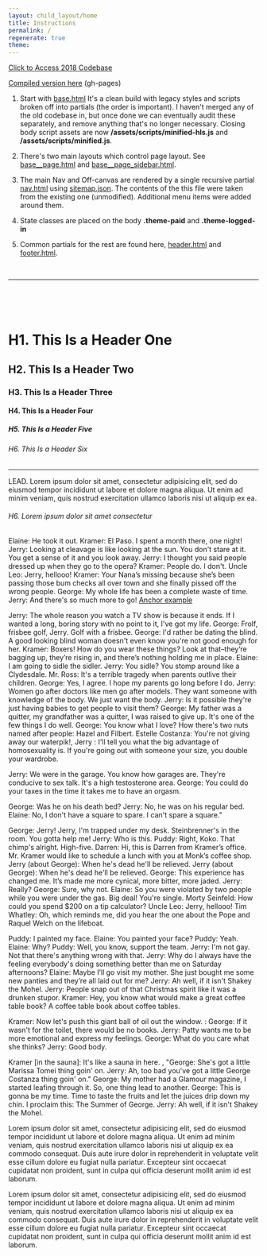 ```yaml
---
layout: child_layout/home
title: Instructions
permalink: /
regenerate: true
theme:
---
```


[Click to Access 2018 Codebase](https://github.com/liquidvisual/swell-0918)

[Compiled version here](https://github.com/liquidvisual/swell-0918/tree/gh-pages) (gh-pages)

1. Start with [base.html](https://github.com/liquidvisual/swell-0918/blob/master/src/_layouts/base.html)
It's a clean build with legacy styles and scripts broken off into partials (the order is important). I haven't merged any of the old codebase in, but once done we can eventually audit these separately, and remove anything that's no longer necessary. Closing body script assets are now **/assets/scripts/minified-hls.js** and **/assets/scripts/minified.js**.

2. There's two main layouts which control page layout.
See [base__page.html](https://github.com/liquidvisual/swell-0918/blob/master/src/_layouts/base__page.html) and [base__page_sidebar.html](https://github.com/liquidvisual/swell-0918/blob/master/src/_layouts/base__page_sidebar.html).

3. The main Nav and Off-canvas are rendered by a single recursive partial [nav.html](https://github.com/liquidvisual/swell-0918/blob/master/src/_includes/components/navigation/nav.html) using [sitemap.json](https://github.com/liquidvisual/swell-0918/blob/master/src/_data/sitemap.json). The contents of the this file were taken from the existing one (unmodified). Additional menu items were added around them.

4. State classes are placed on the body **.theme-paid** and **.theme-logged-in**

5. Common partials for the rest are found here, [header.html](https://github.com/liquidvisual/swell-0918/blob/master/src/_includes/components/layout/header.html) and [footer.html](https://github.com/liquidvisual/swell-0918/blob/master/src/_includes/components/layout/footer.html).

<br>

---

<br>
<br>
<br>

# H1. This Is a Header One
## H2. This Is a Header Two
### H3. This Is a Header Three
#### H4. This Is a Header Four
##### H5. This Is a Header Five
###### H6. This Is a Header Six

<!-- <h2 class="subheader">H2. Subheader</h2>
<h3 class="subheader">H3. Subheader</h3>
<h4 class="subheader">H4. Subheader</h4>
<h5 class="subheader">H5. Subheader</h5>
<h6 class="subheader">H6. Subheader</h6> -->

<hr>

<p class="lead">LEAD. Lorem ipsum dolor sit amet, consectetur adipisicing elit, sed do eiusmod tempor incididunt ut labore et dolore magna aliqua. Ut enim ad minim veniam, quis nostrud exercitation ullamco laboris nisi ut aliquip ex ea.</p>

<h6>H6. Lorem ipsum dolor sit amet consectetur</h6>

Elaine: He took it out. Kramer: El Paso. I spent a month there, one night! Jerry: Looking at cleavage is like looking at the sun. You don't stare at it. You get a sense of it and you look away. Jerry: I thought you said people dressed up when they go to the opera? Kramer: People do. I don't. Uncle Leo: Jerry, hellooo! Kramer: Your Nana’s missing because she’s been passing those bum checks all over town and she finally pissed off the wrong people. George: My whole life has been a complete waste of time. Jerry: And there's so much more to go!
<a href="#">Anchor example</a>

Jerry: The whole reason you watch a TV show is because it ends. If I wanted a long, boring story with no point to it, I've got my life. George: Frolf, frisbee golf, Jerry. Golf with a frisbee. George: I'd rather be dating the blind. A good looking blind woman doesn't even know you're not good enough for her. Kramer: Boxers! How do you wear these things? Look at that–they’re bagging up, they’re rising in, and there’s nothing holding me in place. Elaine: I am going to sidle the sidler. Jerry: You sidle? You stomp around like a Clydesdale. Mr. Ross: It's a terrible tragedy when parents outlive their children. George: Yes, I agree. I hope my parents go long before I do. Jerry: Women go after doctors like men go after models. They want someone with knowledge of the body. We just want the body. Jerry: Is it possible they're just having babies to get people to visit them? George: My father was a quitter, my grandfather was a quitter, I was raised to give up. It's one of the few things I do well. George: You know what I love? How there's two nuts named after people: Hazel and Filbert. Estelle Costanza: You're not giving away our waterpik!, Jerry : I'll tell you what the big advantage of homosexuality is. If you're going out with someone your size, you double your wardrobe.

Jerry: We were in the garage. You know how garages are. They're conducive to sex talk. It's a high testosterone area. George: You could do your taxes in the time it takes me to have an orgasm.

George: Was he on his death bed? Jerry: No, he was on his regular bed. Elaine: No, I don't have a square to spare. I can't spare a square."

George: Jerry! Jerry, I'm trapped under my desk. Steinbrenner's in the room. You gotta help me! Jerry: Who is this. Puddy: Right, Koko. That chimp's alright. High-five. Darren: Hi, this is Darren from Kramer’s office. Mr. Kramer would like to schedule a lunch with you at Monk’s coffee shop. Jerry (about George): When he's dead he'll be relieved. Jerry (about George): When he's dead he'll be relieved. George: This experience has changed me. It’s made me more cynical, more bitter, more jaded. Jerry: Really? George: Sure, why not. Elaine: So you were violated by two people while you were under the gas. Big deal! You're single. Morty Seinfeld: How could you spend $200 on a tip calculator? Uncle Leo: Jerry, hellooo! Tim Whatley: Oh, which reminds me, did you hear the one about the Pope and Raquel Welch on the lifeboat.

Puddy: I painted my face. Elaine: You painted your face? Puddy: Yeah. Elaine: Why? Puddy: Well, you know, support the team. Jerry: I'm not gay. Not that there's anything wrong with that. Jerry: Why do I always have the feeling everybody's doing something better than me on Saturday afternoons? Elaine: Maybe I’ll go visit my mother. She just bought me some new panties and they’re all laid out for me? Jerry: Ah well, if it isn't Shakey the Mohel. Jerry: People snap out of that Christmas spirit like it was a drunken stupor. Kramer: Hey, you know what would make a great coffee table book? A coffee table book about coffee tables.

Kramer: Now let's push this giant ball of oil out the window. : George: If it wasn't for the toilet, there would be no books. Jerry: Patty wants me to be more emotional and express my feelings. George: What do you care what she thinks? Jerry: Good body.

Kramer [in the sauna]: It's like a sauna in here. , "George: She's got a little Marissa Tomei thing goin' on. Jerry: Ah, too bad you've got a little George Costanza thing goin' on." George: My mother had a Glamour magazine, I started leafing through it. So, one thing lead to another. George: This is gonna be my time. Time to taste the fruits and let the juices drip down my chin. I proclaim this: The Summer of George. Jerry: Ah well, if it isn't Shakey the Mohel.

Lorem ipsum dolor sit amet, consectetur adipisicing elit, sed do eiusmod
tempor incididunt ut labore et dolore magna aliqua. Ut enim ad minim veniam,
quis nostrud exercitation ullamco laboris nisi ut aliquip ex ea commodo
consequat. Duis aute irure dolor in reprehenderit in voluptate velit esse
cillum dolore eu fugiat nulla pariatur. Excepteur sint occaecat cupidatat non
proident, sunt in culpa qui officia deserunt mollit anim id est laborum.

Lorem ipsum dolor sit amet, consectetur adipisicing elit, sed do eiusmod
tempor incididunt ut labore et dolore magna aliqua. Ut enim ad minim veniam,
quis nostrud exercitation ullamco laboris nisi ut aliquip ex ea commodo
consequat. Duis aute irure dolor in reprehenderit in voluptate velit esse
cillum dolore eu fugiat nulla pariatur. Excepteur sint occaecat cupidatat non
proident, sunt in culpa qui officia deserunt mollit anim id est laborum.